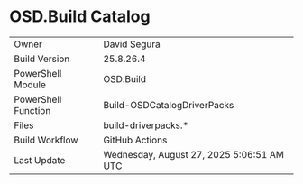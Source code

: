 ﻿# OSD.Build Catalog

| | |
|-|-|
| Owner | David Segura |
| Build Version | 25.8.26.4 |
| PowerShell Module | OSD.Build |
| PowerShell Function | Build-OSDCatalogDriverPacks |
| Files | build-driverpacks.* |
| Build Workflow | GitHub Actions |
| Last Update | Wednesday, August 27, 2025 5:06:51 AM UTC |
